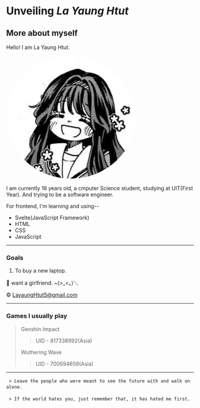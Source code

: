 # Unveiling _La Yaung Htut_

## More about myself

Hello! I am La Yaung Htut.

<img src="Waguri.jpg" style="border-radius: 50%;" >

I am currently 18 years old, a cmputer Science student, studying at UIT(First Year). And trying to be a software engineer.

For frontend, I'm learning and using--

- Svelte(JavaScript Framework)
- HTML
- CSS
- JavaScript

___

### Goals

1. To buy a new laptop.

👺 want a girlfriend. ~(>\_<。)＼

&copy; <LayaungHtut5@gmail.com>

___

### Games I usually play

> Genshin Impact
>
> > UID - 817338992(Asia)
>
> Wuthering Wave
>
> > UID - 700694659(Asia)

___

```
 > Leave the people who were meant to see the future with and walk on alone.

 > If the world hates you, just remember that, it has hated me first.
```